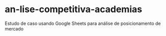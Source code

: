 # an-lise-competitiva-academias
Estudo de caso usando Google Sheets para análise de posicionamento de mercado
